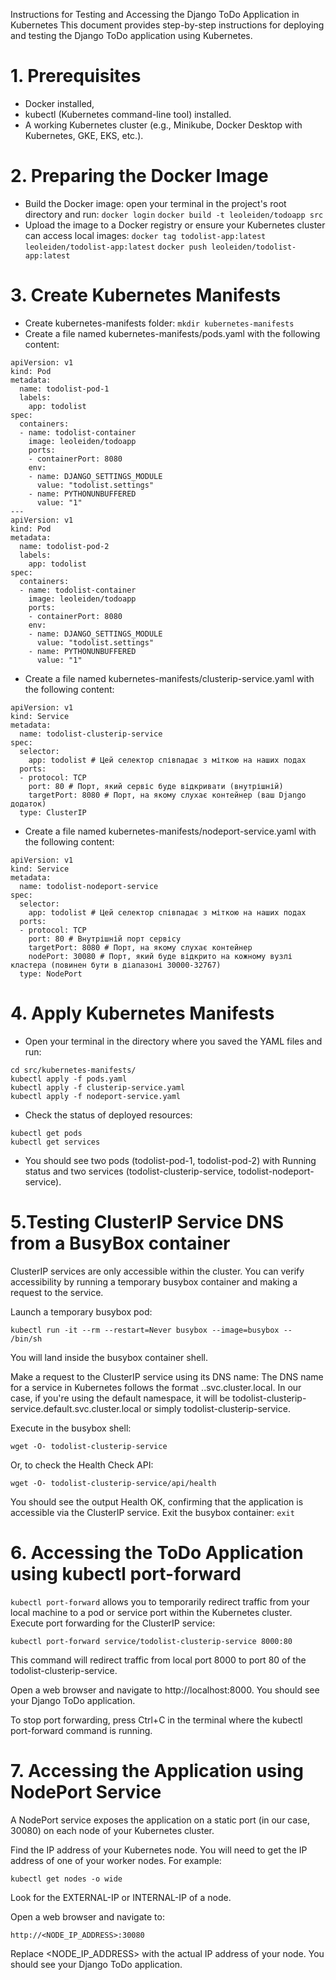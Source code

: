 Instructions for Testing and Accessing the Django ToDo Application in Kubernetes
This document provides step-by-step instructions for deploying and testing the Django ToDo application using Kubernetes.

# 1. Prerequisites 
- Docker installed,
- kubectl (Kubernetes command-line tool) installed.
- A working Kubernetes cluster (e.g., Minikube, Docker Desktop with Kubernetes, GKE, EKS, etc.).
# 2. Preparing the Docker Image
- Build the Docker image: open your terminal in the project's root directory and run:
```` docker login ````
```` docker build -t leoleiden/todoapp src ```` 
- Upload the image to a Docker registry or ensure your Kubernetes cluster can access local images:
````docker tag todolist-app:latest leoleiden/todolist-app:latest````
````docker push leoleiden/todolist-app:latest````

# 3. Create Kubernetes Manifests
- Create kubernetes-manifests folder:
````mkdir kubernetes-manifests````
- Create a file named kubernetes-manifests/pods.yaml with the following content:
```
apiVersion: v1
kind: Pod
metadata:
  name: todolist-pod-1
  labels:
    app: todolist
spec:
  containers:
  - name: todolist-container
    image: leoleiden/todoapp
    ports:
    - containerPort: 8080
    env:
    - name: DJANGO_SETTINGS_MODULE
      value: "todolist.settings"
    - name: PYTHONUNBUFFERED
      value: "1"
---
apiVersion: v1
kind: Pod
metadata:
  name: todolist-pod-2
  labels:
    app: todolist
spec:
  containers:
  - name: todolist-container
    image: leoleiden/todoapp
    ports:
    - containerPort: 8080
    env:
    - name: DJANGO_SETTINGS_MODULE
      value: "todolist.settings"
    - name: PYTHONUNBUFFERED
      value: "1"
```
- Create a file named kubernetes-manifests/clusterip-service.yaml with the following content:
```
apiVersion: v1
kind: Service
metadata:
  name: todolist-clusterip-service
spec:
  selector:
    app: todolist # Цей селектор співпадає з міткою на наших подах
  ports:
  - protocol: TCP
    port: 80 # Порт, який сервіс буде відкривати (внутрішній)
    targetPort: 8080 # Порт, на якому слухає контейнер (ваш Django додаток)
  type: ClusterIP
```
- Create a file named kubernetes-manifests/nodeport-service.yaml with the following content:
```
apiVersion: v1
kind: Service
metadata:
  name: todolist-nodeport-service
spec:
  selector:
    app: todolist # Цей селектор співпадає з міткою на наших подах
  ports:
  - protocol: TCP
    port: 80 # Внутрішній порт сервісу
    targetPort: 8080 # Порт, на якому слухає контейнер
    nodePort: 30080 # Порт, який буде відкрито на кожному вузлі кластера (повинен бути в діапазоні 30000-32767)
  type: NodePort
```
# 4. Apply Kubernetes Manifests
- Open your terminal in the directory where you saved the YAML files and run:
```
cd src/kubernetes-manifests/
kubectl apply -f pods.yaml
kubectl apply -f clusterip-service.yaml
kubectl apply -f nodeport-service.yaml
```
- Check the status of deployed resources:
```
kubectl get pods
kubectl get services
```
- You should see two pods (todolist-pod-1, todolist-pod-2) with Running status and two services (todolist-clusterip-service, todolist-nodeport-service).

# 5.Testing ClusterIP Service DNS from a BusyBox container
ClusterIP services are only accessible within the cluster. You can verify accessibility by running a temporary busybox container and making a request to the service.

Launch a temporary busybox pod:

```kubectl run -it --rm --restart=Never busybox --image=busybox -- /bin/sh```

You will land inside the busybox container shell.

Make a request to the ClusterIP service using its DNS name:
The DNS name for a service in Kubernetes follows the format <service-name>.<namespace>.svc.cluster.local. In our case, if you're using the default namespace, it will be todolist-clusterip-service.default.svc.cluster.local or simply todolist-clusterip-service.

Execute in the busybox shell:

```wget -O- todolist-clusterip-service```

Or, to check the Health Check API:

```wget -O- todolist-clusterip-service/api/health```

You should see the output Health OK, confirming that the application is accessible via the ClusterIP service.
Exit the busybox container:
```exit```

# 6. Accessing the ToDo Application using kubectl port-forward
``kubectl port-forward`` allows you to temporarily redirect traffic from your local machine to a pod or service port within the Kubernetes cluster.
Execute port forwarding for the ClusterIP service:

```kubectl port-forward service/todolist-clusterip-service 8000:80```

This command will redirect traffic from local port 8000 to port 80 of the todolist-clusterip-service.

Open a web browser and navigate to http://localhost:8000. You should see your Django ToDo application.

To stop port forwarding, press Ctrl+C in the terminal where the kubectl port-forward command is running.

# 7. Accessing the Application using NodePort Service
A NodePort service exposes the application on a static port (in our case, 30080) on each node of your Kubernetes cluster.

Find the IP address of your Kubernetes node.
You will need to get the IP address of one of your worker nodes. For example:

```kubectl get nodes -o wide```

Look for the EXTERNAL-IP or INTERNAL-IP of a node.

Open a web browser and navigate to:

```http://<NODE_IP_ADDRESS>:30080```

Replace <NODE_IP_ADDRESS> with the actual IP address of your node. You should see your Django ToDo application.
